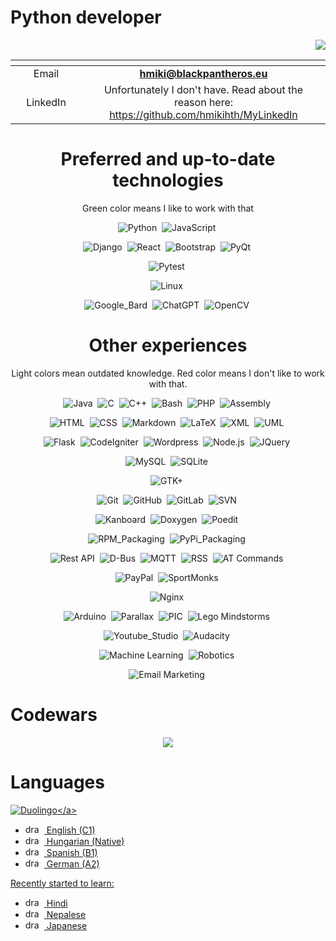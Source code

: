 # Python developer 
<p align="right"><img src="https://komarev.com/ghpvc/?username=hmikihth&label=Profile%20Views&color=0e75b6&style=flat""/></p>
<div align="center">

| <img width=300/>|<img width=800/>|
| :-----: | :-: |
| Email | **<hmiki@blackpantheros.eu>** |
| LinkedIn | Unfortunately I don't have. Read about the reason here: https://github.com/hmikihth/MyLinkedIn |

# Preferred and up-to-date technologies

Green color means I like to work with that

![Python](https://img.shields.io/badge/-Python-004400?style=flat&logo=python)&nbsp;
![JavaScript](https://img.shields.io/badge/-JavaScript-444444?style=flat&logo=javascript)&nbsp;

![Django](https://img.shields.io/badge/-Django-004400?style=flat&logo=Django)&nbsp;
![React](https://img.shields.io/badge/-React-444444?style=flat&logo=React)&nbsp;
![Bootstrap](https://img.shields.io/badge/-Bootstrap-444444?style=flat&logo=bootstrap&logoColor=563D7C)&nbsp;
![PyQt](https://img.shields.io/badge/-PyQt-004400?style=flat&logo=Qt)&nbsp;

![Pytest](https://img.shields.io/badge/-Pytest-004400?style=flat&logo=Pytest)&nbsp;

![Linux](https://img.shields.io/badge/-Linux-004400?style=flat&logo=Linux)&nbsp;

![Google_Bard](https://img.shields.io/badge/-Google_Bard-004400?style=flat&logo=GoogleBard)&nbsp;
![ChatGPT](https://img.shields.io/badge/-ChatGPT-444444?style=flat&logo=ChatGPT)&nbsp;
![OpenCV](https://img.shields.io/badge/-OpenCV-444444?style=flat&logo=OpenCV)&nbsp;


# Other experiences
Light colors mean outdated knowledge. Red color means I don't like to work with that.

![Java](https://img.shields.io/badge/-Java-CC6666?style=flat&logo=Java&logoColor=FFA518)&nbsp;
![C](https://img.shields.io/badge/-C-66CC66?style=flat&logo=C&logoColor=A8B9CC)&nbsp;
![C++](https://img.shields.io/badge/-C++-66CC66?style=flat&logo=C%2B%2B&logoColor=00599C)&nbsp;
![Bash](https://img.shields.io/badge/-Bash-444444?style=flat&logo=GnuBash)&nbsp;
![PHP](https://img.shields.io/badge/-PHP-880000?style=flat&logo=PHP)&nbsp;
![Assembly](https://img.shields.io/badge/-Assembly-66CC66?style=flat&logo=Assembly)&nbsp;

![HTML](https://img.shields.io/badge/-HTML-444444?style=flat&logo=HTML5)&nbsp;
![CSS](https://img.shields.io/badge/-CSS-444444?style=flat&logo=CSS3&logoColor=1572B6)&nbsp;
![Markdown](https://img.shields.io/badge/-Markdown-444444?style=flat&logo=markdown)&nbsp;
![LaTeX](https://img.shields.io/badge/-LaTeX-444444?style=flat&logo=latex)&nbsp;
![XML](https://img.shields.io/badge/-XML-444444?style=flat&logo=XML)&nbsp;
![UML](https://img.shields.io/badge/-UML-444444?style=flat&logo=UML)&nbsp;

![Flask](https://img.shields.io/badge/-Flask-444444?style=flat&logo=Flask)&nbsp;
![CodeIgniter](https://img.shields.io/badge/-CodeIgniter-880000?style=flat&logo=CodeIgniter)&nbsp;
![Wordpress](https://img.shields.io/badge/-Wordpress-CC6666?style=flat&logo=Wordpress)&nbsp;
![Node.js](https://img.shields.io/badge/-Node.js-444444?style=flat&logo=node.js)&nbsp;
![JQuery](https://img.shields.io/badge/-JQuery-444444?style=flat&logo=JQuery)&nbsp;

![MySQL](https://img.shields.io/badge/-MySQL-444444?style=flat&logo=MySQL)&nbsp;
![SQLite](https://img.shields.io/badge/-SQLite-444444?style=flat&logo=SQLite)&nbsp;

![GTK+](https://img.shields.io/badge/-GTK+-CC6666?style=flat&logo=GTK)&nbsp;

![Git](https://img.shields.io/badge/-Git-004400?style=flat&logo=git)&nbsp;
![GitHub](https://img.shields.io/badge/-GitHub-444444?style=flat&logo=github)&nbsp;
![GitLab](https://img.shields.io/badge/-GitLab-444444?style=flat&logo=GitLab)&nbsp;
![SVN](https://img.shields.io/badge/-SVN-444444?style=flat&logo=SVN)&nbsp;

![Kanboard](https://img.shields.io/badge/-Kanboard-004400?style=flat&logo=Kanboard)&nbsp;
![Doxygen](https://img.shields.io/badge/-Doxygen-444444?style=flat&logo=Doxygen)&nbsp;
![Poedit](https://img.shields.io/badge/-Poedit-444444?style=flat&logo=Poedit)&nbsp;

![RPM_Packaging](https://img.shields.io/badge/-RPM_Packaging-004400?style=flat&logo=RPM)&nbsp;
![PyPi_Packaging](https://img.shields.io/badge/-PyPi_Packaging-444444?style=flat&logo=PyPi)&nbsp;

![Rest API](https://img.shields.io/badge/-Rest_API-004400?style=flat&logo=Rest)&nbsp;
![D-Bus](https://img.shields.io/badge/-D--Bus-444444?style=flat&logo=D-Bus)&nbsp;
![MQTT](https://img.shields.io/badge/-MQTT-444444?style=flat&logo=MQTT)&nbsp;
![RSS](https://img.shields.io/badge/-RSS-444444?style=flat&logo=RSS)&nbsp;
![AT Commands](https://img.shields.io/badge/-AT_Commands-444444?style=flat&logo=AT_Commands)&nbsp;

![PayPal](https://img.shields.io/badge/-PayPal-444444?style=flat&logo=PayPal)&nbsp;
![SportMonks](https://img.shields.io/badge/-SportMonks-444444?style=flat&logo=SportMonks)&nbsp;

![Nginx](https://img.shields.io/badge/-Nginx-444444?style=flat&logo=Nginx)&nbsp;

![Arduino](https://img.shields.io/badge/-Arduino-66CC66?style=flat&logo=Arduino)&nbsp;
![Parallax](https://img.shields.io/badge/-Parallax-888888?style=flat&logo=Parallax)&nbsp;
![PIC](https://img.shields.io/badge/-PIC-66CC66?style=flat&logo=PIC)&nbsp;
![Lego Mindstorms](https://img.shields.io/badge/-Lego_Mindstorms-888888?style=flat&logo=Lego)&nbsp;

![Youtube_Studio](https://img.shields.io/badge/-Youtube_Studio-444444?style=flat&logo=YoutubeStudio)&nbsp;
![Audacity](https://img.shields.io/badge/-Audacity-444444?style=flat&logo=Audacity)&nbsp;

![Machine Learning](https://img.shields.io/badge/-Machine_Learning-66CC66?style=flat)&nbsp;
![Robotics](https://img.shields.io/badge/-Robotics-66CC66?style=flat)&nbsp;

![Email Marketing](https://img.shields.io/badge/-Email_Marketing-444444?style=flat&logo=Hubspot)&nbsp;

</div>

# Codewars

<p align="center">
  <a href="https://www.codewars.com/users/HMikiHTH">
     <img src="https://www.codewars.com/users/HMikiHTH/badges/large">
  </a>
</p>

# Languages

<a href="https://www.duolingo.com/profile/HMikiHTH?via=share_profile">![Duolingo](https://img.shields.io/badge/-My_Duolingo_Profile_(380_000_XP)-05122A?style=flat&logo=Duolingo)</a>

* <img src="https://www.worldometers.info/img/flags/small/tn_uk-flag.gif" alt="drawing" height="15" width="30" /> English (C1) 
* <img src="https://www.worldometers.info/img/flags/small/tn_hu-flag.gif" alt="drawing" height="15" width="30" /> Hungarian (Native)
* <img src="https://www.worldometers.info/img/flags/small/tn_sp-flag.gif" alt="drawing" height="15" width="30" /> Spanish (B1)
* <img src="https://www.worldometers.info/img/flags/small/tn_gm-flag.gif" alt="drawing" height="15" width="30" /> German (A2)

Recently started to learn:
* <img src="https://www.worldometers.info/img/flags/small/tn_in-flag.gif" alt="drawing" height="15" width="30" /> Hindi
* <img src="https://www.worldometers.info/img/flags/small/tn_np-flag.gif" alt="drawing" height="15" width="30" /> Nepalese
* <img src="https://www.worldometers.info/img/flags/small/tn_ja-flag.gif" alt="drawing" height="15" width="30" /> Japanese
